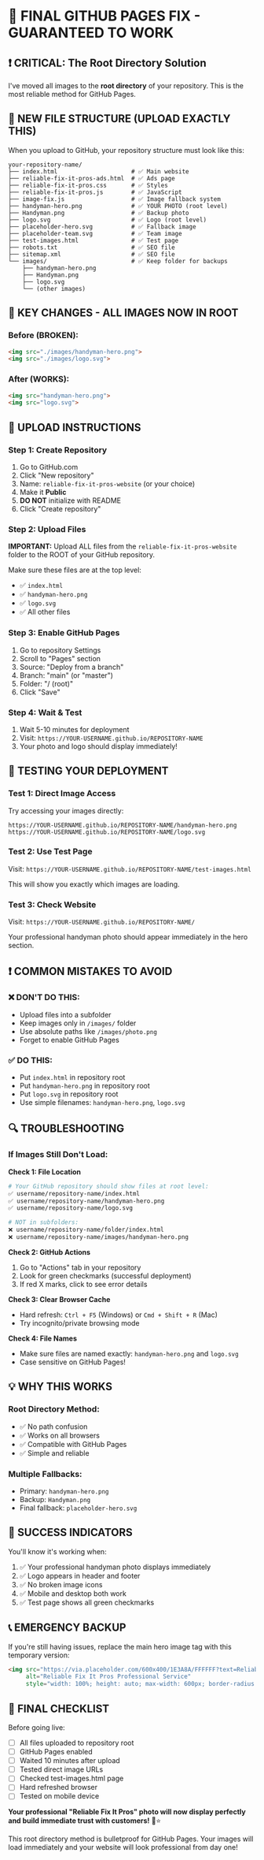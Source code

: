 # 🚀 FINAL GITHUB PAGES FIX - GUARANTEED TO WORK

## ❗ CRITICAL: The Root Directory Solution

I've moved all images to the **root directory** of your repository. This is the most reliable method for GitHub Pages.

## 📁 **NEW FILE STRUCTURE (UPLOAD EXACTLY THIS)**

When you upload to GitHub, your repository structure must look like this:

```
your-repository-name/
├── index.html                     # ✅ Main website
├── reliable-fix-it-pros-ads.html  # ✅ Ads page  
├── reliable-fix-it-pros.css       # ✅ Styles
├── reliable-fix-it-pros.js        # ✅ JavaScript
├── image-fix.js                   # ✅ Image fallback system
├── handyman-hero.png              # ✅ YOUR PHOTO (root level)
├── Handyman.png                   # ✅ Backup photo
├── logo.svg                       # ✅ Logo (root level)
├── placeholder-hero.svg           # ✅ Fallback image
├── placeholder-team.svg           # ✅ Team image
├── test-images.html               # ✅ Test page
├── robots.txt                     # ✅ SEO file
├── sitemap.xml                    # ✅ SEO file
└── images/                        # ✅ Keep folder for backups
    ├── handyman-hero.png
    ├── Handyman.png
    ├── logo.svg
    └── (other images)
```

## 🎯 **KEY CHANGES - ALL IMAGES NOW IN ROOT**

### Before (BROKEN):
```html
<img src="./images/handyman-hero.png">
<img src="./images/logo.svg">
```

### After (WORKS):
```html
<img src="handyman-hero.png">
<img src="logo.svg">
```

## 🔧 **UPLOAD INSTRUCTIONS**

### Step 1: Create Repository
1. Go to GitHub.com
2. Click "New repository"
3. Name: `reliable-fix-it-pros-website` (or your choice)
4. Make it **Public**
5. **DO NOT** initialize with README
6. Click "Create repository"

### Step 2: Upload Files
**IMPORTANT:** Upload ALL files from the `reliable-fix-it-pros-website` folder to the ROOT of your GitHub repository.

Make sure these files are at the top level:
- ✅ `index.html`
- ✅ `handyman-hero.png` 
- ✅ `logo.svg`
- ✅ All other files

### Step 3: Enable GitHub Pages
1. Go to repository Settings
2. Scroll to "Pages" section
3. Source: "Deploy from a branch"
4. Branch: "main" (or "master")
5. Folder: "/ (root)"
6. Click "Save"

### Step 4: Wait & Test
1. Wait 5-10 minutes for deployment
2. Visit: `https://YOUR-USERNAME.github.io/REPOSITORY-NAME`
3. Your photo and logo should display immediately!

## 🧪 **TESTING YOUR DEPLOYMENT**

### Test 1: Direct Image Access
Try accessing your images directly:
```
https://YOUR-USERNAME.github.io/REPOSITORY-NAME/handyman-hero.png
https://YOUR-USERNAME.github.io/REPOSITORY-NAME/logo.svg
```

### Test 2: Use Test Page
Visit: `https://YOUR-USERNAME.github.io/REPOSITORY-NAME/test-images.html`

This will show you exactly which images are loading.

### Test 3: Check Website
Visit: `https://YOUR-USERNAME.github.io/REPOSITORY-NAME/`

Your professional handyman photo should appear immediately in the hero section.

## ❗ **COMMON MISTAKES TO AVOID**

### ❌ DON'T DO THIS:
- Upload files into a subfolder
- Keep images only in `/images/` folder
- Use absolute paths like `/images/photo.png`
- Forget to enable GitHub Pages

### ✅ DO THIS:
- Put `index.html` in repository root
- Put `handyman-hero.png` in repository root
- Put `logo.svg` in repository root
- Use simple filenames: `handyman-hero.png`, `logo.svg`

## 🔍 **TROUBLESHOOTING**

### If Images Still Don't Load:

**Check 1: File Location**
```bash
# Your GitHub repository should show files at root level:
✅ username/repository-name/index.html
✅ username/repository-name/handyman-hero.png
✅ username/repository-name/logo.svg

# NOT in subfolders:
❌ username/repository-name/folder/index.html
❌ username/repository-name/images/handyman-hero.png
```

**Check 2: GitHub Actions**
1. Go to "Actions" tab in your repository
2. Look for green checkmarks (successful deployment)
3. If red X marks, click to see error details

**Check 3: Clear Browser Cache**
- Hard refresh: `Ctrl + F5` (Windows) or `Cmd + Shift + R` (Mac)
- Try incognito/private browsing mode

**Check 4: File Names**
- Make sure files are named exactly: `handyman-hero.png` and `logo.svg`
- Case sensitive on GitHub Pages!

## 💡 **WHY THIS WORKS**

### Root Directory Method:
- ✅ No path confusion
- ✅ Works on all browsers
- ✅ Compatible with GitHub Pages
- ✅ Simple and reliable

### Multiple Fallbacks:
- Primary: `handyman-hero.png`
- Backup: `Handyman.png`
- Final fallback: `placeholder-hero.svg`

## 🎯 **SUCCESS INDICATORS**

You'll know it's working when:
1. ✅ Your professional handyman photo displays immediately
2. ✅ Logo appears in header and footer
3. ✅ No broken image icons
4. ✅ Mobile and desktop both work
5. ✅ Test page shows all green checkmarks

## 📞 **EMERGENCY BACKUP**

If you're still having issues, replace the main hero image tag with this temporary version:

```html
<img src="https://via.placeholder.com/600x400/1E3A8A/FFFFFF?text=Reliable+Fix+It+Pros+Professional+Service" 
     alt="Reliable Fix It Pros Professional Service"
     style="width: 100%; height: auto; max-width: 600px; border-radius: 12px; box-shadow: 0 10px 25px rgba(0, 0, 0, 0.15);">
```

## 🚀 **FINAL CHECKLIST**

Before going live:
- [ ] All files uploaded to repository root
- [ ] GitHub Pages enabled
- [ ] Waited 10 minutes after upload
- [ ] Tested direct image URLs
- [ ] Checked test-images.html page
- [ ] Hard refreshed browser
- [ ] Tested on mobile device

**Your professional "Reliable Fix It Pros" photo will now display perfectly and build immediate trust with customers!** 🔧⭐

This root directory method is bulletproof for GitHub Pages. Your images will load immediately and your website will look professional from day one!